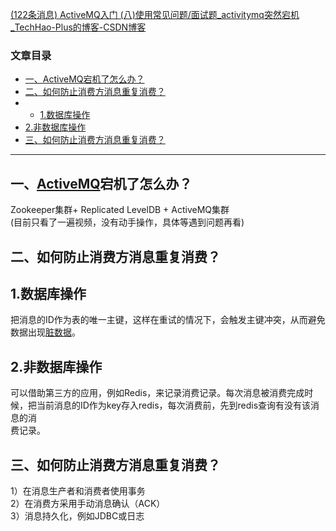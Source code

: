 
[(122条消息) ActiveMQ入门 (八)使用常见问题/面试题\_activitymq突然宕机\_TechHao-Plus的博客-CSDN博客](https://blog.csdn.net/weixin_42639673/article/details/124338988)

### 文章目录

-   [一、ActiveMQ宕机了怎么办？](https://blog.csdn.net/weixin_42639673/article/details/124338988#ActiveMQ_4)
-   [二、如何防止消费方消息重复消费？](https://blog.csdn.net/weixin_42639673/article/details/124338988#_9)
-   -   [1.数据库操作](https://blog.csdn.net/weixin_42639673/article/details/124338988#1_10)
-   [2.非数据库操作](https://blog.csdn.net/weixin_42639673/article/details/124338988#2_13)
-   [三、如何防止消费方消息重复消费？](https://blog.csdn.net/weixin_42639673/article/details/124338988#_17)

___

## 一、[ActiveMQ](https://so.csdn.net/so/search?q=ActiveMQ&spm=1001.2101.3001.7020)宕机了怎么办？

Zookeeper集群+ Replicated LevelDB + ActiveMQ集群  
(目前只看了一遍视频，没有动手操作，具体等遇到问题再看)

## 二、如何防止消费方消息重复消费？

## 1.数据库操作

把消息的ID作为表的唯一主键，这样在重试的情况下，会触发主键冲突，从而避免数据出现[脏数据](https://so.csdn.net/so/search?q=%E8%84%8F%E6%95%B0%E6%8D%AE&spm=1001.2101.3001.7020)。

## 2.非数据库操作

可以借助第三方的应用，例如Redis，来记录消费记录。每次消息被消费完成时候，把当前消息的ID作为key存入redis，每次消费前，先到redis查询有没有该消息的消  
费记录。

## 三、如何防止消费方消息重复消费？

1）在消息生产者和消费者使用事务  
2）在消费方采用手动消息确认（ACK）  
3）消息持久化，例如JDBC或日志